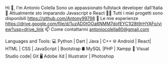 Hi 👋, I'm Antonio Colella
Sono un appassionato fullstack developer dall'Italia
🌱 Attualmente sto imparando Javascript e React
👨‍💻 Tutti i miei progetti sono disponibili https://github.com/Antony99798
📄 Le mie esperienze https://drive.google.com/file/d/1uzAD0tOOa6NMM7dofEYC1I28t9rHYAFo/view?usp=drive_link
📫 Come contattarmi antoniocolella80@gmail.com



Languages and Tools:
💻   Python | Dart | Java | C++
🌐   Android | React| HTML | CSS | JavaScript | Bootstrap
🛢   MySQL |PHP | Xampp
🔧   Visual Studio code| Git
🖥   Adobe Xd | Illustrator | Photoshop 
